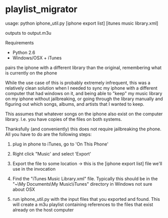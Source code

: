 playlist_migrator
===============

usage: python iphone_util.py [iphone export list] [itunes music library.xml]

outputs to output.m3u

Requirements
  - Python 2.6
  - Windows/OSX + iTunes

pairs the iphone with a different library than the original, remembering what is currently on the phone

While the use case of this is probably extremely infrequent, this was a relatively clean solution when I needed to sync my iphone
with a different computer that had windows on it, and being able to "keep" my music library on my iphone without
jailbreaking, or going through the library manually and figuring out which songs, albums, and artists that I wanted to
keep.

This assumes that whatever songs on the iphone also exist on the computer library. I.e. you have copies of the files
on both systems.

Thanksfully (and conveniently) this does not require jailbreaking the phone. All you have to do are the following steps:

1) plug in phone to iTunes, go to 'On This Phone'

2) Right click "Music' and select 'Export'

3) Export the file to some location -> this is the [iphone export list] file we'll use in the invocation

4) Find the "iTunes Music Library.xml" file. Typically this should be in the "~\My Documents\My Music\iTunes" directory in Windows
not sure about OSX

5) run iphone_util.py with the input files that you exported and found. This will create a m3u playlist containing references
to the files that exist already on the host computer
